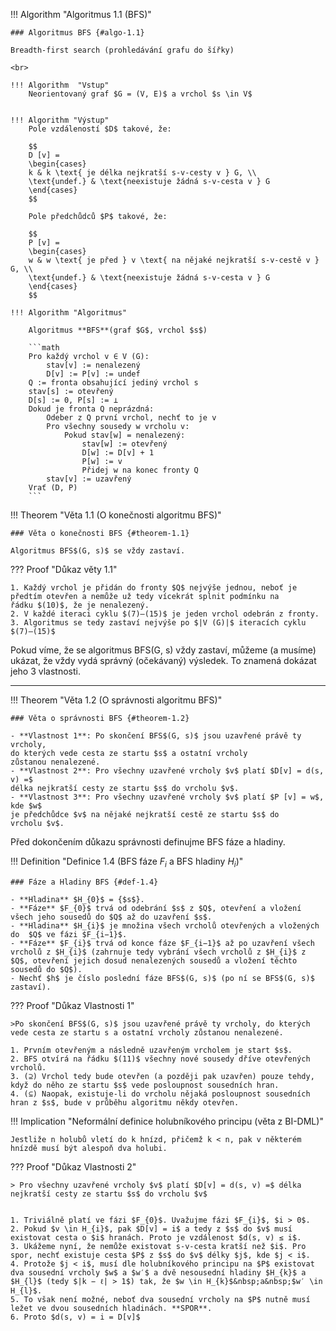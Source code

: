 <a id="algo-1.1"></a>
!!! Algorithm "Algoritmus 1.1 (BFS)"

    ### Algoritmus BFS {#algo-1.1}

    Breadth-first search (prohledávání grafu do šířky)

    <br>
    
    !!! Algorithm  "Vstup"
        Neorientovaný graf $G = (V, E)$ a vrchol $s \in V$
    
    
    !!! Algorithm "Výstup"
        Pole vzdáleností $D$ takové, že:
    
        $$
        D [v] =
        \begin{cases} 
        k & k \text{ je délka nejkratší s-v-cesty v } G, \\
        \text{undef.} & \text{neexistuje žádná s-v-cesta v } G  
        \end{cases}
        $$
        
        Pole předchůdců $P$ takové, že:
        
        $$
        P [v] =
        \begin{cases} 
        w & w \text{ je před } v \text{ na nějaké nejkratší s-v-cestě v } G, \\
        \text{undef.} & \text{neexistuje žádná s-v-cesta v } G  
        \end{cases}
        $$
    
    !!! Algorithm "Algoritmus"
    
        Algoritmus **BFS**(graf $G$, vrchol $s$)
        
        ```math
        Pro každý vrchol v ∈ V (G):
            stav[v] := nenalezený
            D[v] := P[v] := undef
        Q := fronta obsahující jediný vrchol s
        stav[s] := otevřený
        D[s] := 0, P[s] := ⊥
        Dokud je fronta Q neprázdná:
            Odeber z Q první vrchol, nechť to je v
            Pro všechny sousedy w vrcholu v:
                Pokud stav[w] = nenalezený:
                    stav[w] := otevřený
                    D[w] := D[v] + 1
                    P[w] := v
                    Přidej w na konec fronty Q
            stav[v] := uzavřený
        Vrať (D, P)
        ```

<a id="theorem-1.1"></a>
!!! Theorem "Věta 1.1 (O konečnosti algoritmu BFS)"

    ### Věta o konečnosti BFS {#theorem-1.1}    

    Algoritmus BFS$(G, s)$ se vždy zastaví.

??? Proof "Důkaz věty 1.1"

    1. Každý vrchol je přidán do fronty $Q$ nejvýše jednou, neboť je
    předtím otevřen a nemůže už tedy vícekrát splnit podmínku na
    řádku $(10)$, že je nenalezený.
    2. V každé iteraci cyklu $(7)–(15)$ je jeden vrchol odebrán z fronty.
    3. Algoritmus se tedy zastaví nejvýše po $|V (G)|$ iteracích cyklu
    $(7)–(15)$

Pokud víme, že se algoritmus BFS(G, s) vždy zastaví, můžeme (a
musíme) ukázat, že vždy vydá správný (očekávaný) výsledek.
To znamená dokázat jeho 3 vlastnosti.

---
<a id="theorem-1.2"></a>
!!! Theorem "Věta 1.2 (O správnosti algoritmu BFS)"

    ### Věta o správnosti BFS {#theorem-1.2}
    
    - **Vlastnost 1**: Po skončení BFS$(G, s)$ jsou uzavřené právě ty vrcholy,
    do kterých vede cesta ze startu $s$ a ostatní vrcholy
    zůstanou nenalezené.
    - **Vlastnost 2**: Pro všechny uzavřené vrcholy $v$ platí $D[v] = d(s, v) =$
    délka nejkratší cesty ze startu $s$ do vrcholu $v$.
    - **Vlastnost 3**: Pro všechny uzavřené vrcholy $v$ platí $P [v] = w$, kde $w$
    je předchůdce $v$ na nějaké nejkratší cestě ze startu $s$ do
    vrcholu $v$.

Před dokončením důkazu správnosti definujme BFS fáze a hladiny.

<a id="def-1.4"></a>
!!! Definition "Definice 1.4 (BFS fáze $F_{i}$ a BFS hladiny $H_{i}$)"

    ### Fáze a Hladiny BFS {#def-1.4}
    
    - **Hladina** $H_{0}$ = {$s$}.
    - **Fáze** $F_{0}$ trvá od odebrání $s$ z $Q$, otevření a vložení všech jeho sousedů do $Q$ až do uzavření $s$.
    - **Hladina** $H_{i}$ je množina všech vrcholů otevřených a vložených do  $Q$ ve fázi $F_{i−1}$.
    - **Fáze** $F_{i}$ trvá od konce fáze $F_{i−1}$ až po uzavření všech vrcholů z $H_{i}$ (zahrnuje tedy vybrání všech vrcholů z $H_{i}$ z $Q$, otevření jejich dosud nenalezených sousedů a vložení těchto sousedů do $Q$).
    - Nechť $h$ je číslo poslední fáze BFS$(G, s)$ (po ní se BFS$(G, s)$ zastaví).
    

??? Proof "Důkaz Vlastnosti 1"

    >Po skončení BFS$(G, s)$ jsou uzavřené právě ty vrcholy, do kterých vede cesta ze startu s a ostatní vrcholy zůstanou nenalezené.

    1. Prvním otevřeným a následně uzavřeným vrcholem je start $s$.
    2. BFS otvírá na řádku $(11)$ všechny nové sousedy dříve otevřených vrcholů.
    3. (⊇) Vrchol tedy bude otevřen (a později pak uzavřen) pouze tehdy, když do něho ze startu $s$ vede posloupnost sousedních hran.
    4. (⊆) Naopak, existuje-li do vrcholu nějaká posloupnost sousedních hran z $s$, bude v průběhu algoritmu někdy otevřen.

!!! Implication "Neformální definice holubníkového principu (věta z BI-DML)"

    Jestliže n holubů vletí do k hnízd, přičemž k < n, pak v některém hnízdě musí být alespoň dva holubi.

??? Proof "Důkaz Vlastnosti 2"

    > Pro všechny uzavřené vrcholy $v$ platí $D[v] = d(s, v) =$ délka nejkratší cesty ze startu $s$ do vrcholu $v$

    
    1. Triviálně platí ve fázi $F_{0}$. Uvažujme fázi $F_{i}$, $i > 0$.
    2. Pokud $v \in H_{i}$, pak $D[v] = i$ a tedy z $s$ do $v$ musí existovat cesta o $i$ hranách. Proto je vzdálenost $d(s, v) ≤ i$.
    3. Ukážeme nyní, že nemůže existovat s-v-cesta kratší než $i$. Pro spor, nechť existuje cesta $P$ z $s$ do $v$ délky $j$, kde $j < i$.
    4. Protože $j < i$, musí dle holubníkového principu na $P$ existovat dva sousední vrcholy $w$ a $w′$ a dvě nesousední hladiny $H_{k}$ a $H_{l}$ (tedy $|k − ℓ| > 1$) tak, že $w \in H_{k}$&nbsp;a&nbsp;$w′ \in H_{l}$.
    5. To však není možné, neboť dva sousední vrcholy na $P$ nutně musí ležet ve dvou sousedních hladinách. **SPOR**.
    6. Proto $d(s, v) = i = D[v]$